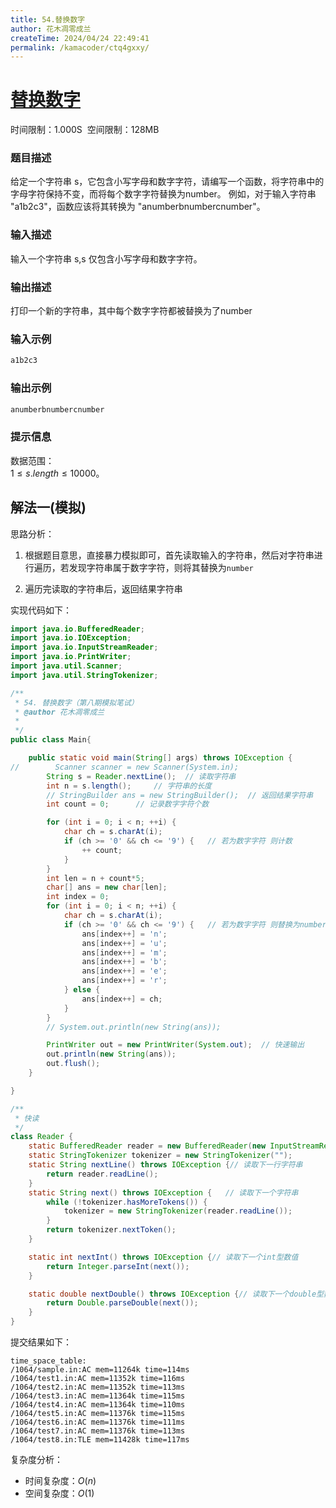 ```yaml
---
title: 54.替换数字
author: 花木凋零成兰
createTime: 2024/04/24 22:49:41
permalink: /kamacoder/ctq4gxxy/
---
```


# [替换数字](https://kamacoder.com/problempage.php?pid=1064)

时间限制：1.000S  空间限制：128MB

### 题目描述

给定一个字符串 s，它包含小写字母和数字字符，请编写一个函数，将字符串中的字母字符保持不变，而将每个数字字符替换为number。 例如，对于输入字符串 "a1b2c3"，函数应该将其转换为 "anumberbnumbercnumber"。

### 输入描述

输入一个字符串 s,s 仅包含小写字母和数字字符。

### 输出描述

打印一个新的字符串，其中每个数字字符都被替换为了number

### 输入示例

```java
a1b2c3
```

### 输出示例

```java
anumberbnumbercnumber
```

### 提示信息

数据范围：  
$1 \leq s.length \leq 10000$。

## 解法一(模拟)

思路分析：

1. 根据题目意思，直接暴力模拟即可，首先读取输入的字符串，然后对字符串进行遍历，若发现字符串属于数字字符，则将其替换为`number`

2. 遍历完读取的字符串后，返回结果字符串

实现代码如下：

```java
import java.io.BufferedReader;
import java.io.IOException;
import java.io.InputStreamReader;
import java.io.PrintWriter;
import java.util.Scanner;
import java.util.StringTokenizer;

/**
 * 54. 替换数字（第八期模拟笔试）
 * @author 花木凋零成兰
 *
 */
public class Main{

    public static void main(String[] args) throws IOException {
//        Scanner scanner = new Scanner(System.in);
        String s = Reader.nextLine();  // 读取字符串
        int n = s.length();     // 字符串的长度
        // StringBuilder ans = new StringBuilder();  // 返回结果字符串
        int count = 0;      // 记录数字字符个数

        for (int i = 0; i < n; ++i) {
            char ch = s.charAt(i);
            if (ch >= '0' && ch <= '9') {   // 若为数字字符 则计数
                ++ count;
            }
        }
        int len = n + count*5;
        char[] ans = new char[len];
        int index = 0;
        for (int i = 0; i < n; ++i) {
            char ch = s.charAt(i);
            if (ch >= '0' && ch <= '9') {   // 若为数字字符 则替换为number
                ans[index++] = 'n';
                ans[index++] = 'u';
                ans[index++] = 'm';
                ans[index++] = 'b';
                ans[index++] = 'e';
                ans[index++] = 'r';
            } else {
                ans[index++] = ch;
            }
        }
        // System.out.println(new String(ans));

        PrintWriter out = new PrintWriter(System.out);  // 快速输出
        out.println(new String(ans));
        out.flush();
    }

}

/**
 * 快读
 */
class Reader {
    static BufferedReader reader = new BufferedReader(new InputStreamReader(System.in));
    static StringTokenizer tokenizer = new StringTokenizer("");
    static String nextLine() throws IOException {// 读取下一行字符串
        return reader.readLine();
    }
    static String next() throws IOException {   // 读取下一个字符串
        while (!tokenizer.hasMoreTokens()) {
            tokenizer = new StringTokenizer(reader.readLine());
        }
        return tokenizer.nextToken();
    }

    static int nextInt() throws IOException {// 读取下一个int型数值
        return Integer.parseInt(next());
    }

    static double nextDouble() throws IOException {// 读取下一个double型数值
        return Double.parseDouble(next());
    }
}
```

提交结果如下：

```text
time_space_table:
/1064/sample.in:AC mem=11264k time=114ms
/1064/test1.in:AC mem=11352k time=116ms
/1064/test2.in:AC mem=11352k time=113ms
/1064/test3.in:AC mem=11364k time=115ms
/1064/test4.in:AC mem=11364k time=110ms
/1064/test5.in:AC mem=11376k time=115ms
/1064/test6.in:AC mem=11376k time=111ms
/1064/test7.in:AC mem=11376k time=113ms
/1064/test8.in:TLE mem=11428k time=117ms
```

复杂度分析：
- 时间复杂度：$O(n)$
- 空间复杂度：$O(1)$
